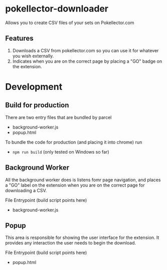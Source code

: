 # pokellector-downloader

Allows you to create CSV files of your sets on Pokellector.com

## Features

1. Downloads a CSV from pokellector.com so you can use it for whatever you wish externally.
1. Indicates when you are on the correct page by placing a "GO" badge on the extension.

# Development

## Build for production

There are two entry files that are bundled by parcel

- background-worker.js
- popup.html

To bundle the code for production (and placing it into chrome) run

- `npm run build` (only tested on Windows so far)

## Background Worker

All the background worker does is listens fomr page navigation, and places a "GO" label on the extension when you are on the correct page for downloading a CSV.

File Entrypoint (build script points here)

- background-worker.js

## Popup

This area is responsible for showing the user interface for the extension. It provides any interaction the user needs to begin the download.

File Entrypoint (build script points here)

- popup.html
